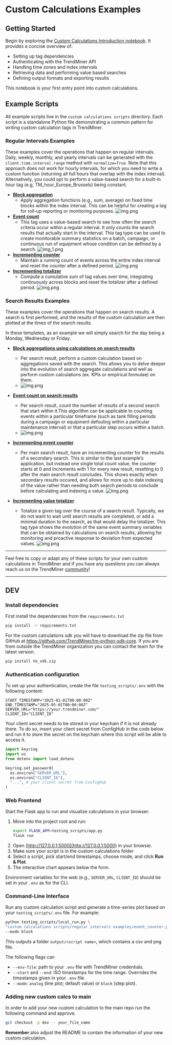 # Custom Calculations Examples

## Getting Started

Begin by exploring the [Custom Calculations Introduction notebook](custom%20calculations%20introduction.ipynb). It provides a concise overview of:

* Setting up tag dependencies
* Authenticating with the TrendMiner API
* Handling time zones and index intervals
* Retrieving data and performing value based searches
* Defining output formats and exporting results

This notebook is your first entry point into custom calculations.

## Example Scripts

All example scripts live in the `custom calculations scripts` directory. Each script is a standalone Python file demonstrating a common pattern for writing custom calculation tags in TrendMiner.

### Regular Intervals Examples

These examples cover the operations that happen on regular intervals. Daily, weekly, monthly, and yearly intervals can be generated with the `client.time.interval.range` method with `normalize=True`. Note that this approach does not work for hourly intervals, for which you need to write a custom function (returning all full hours that overlap with the index interval). Alternatively, you could opt to perform a value-based search for a built-in hour tag (e.g, TM_hour_Europe_Brussels) being constant.

* [**Block aggregation**](custom%20calculations%20scripts/regular%20intervals%20examples/block_aggregation.py)
  * Apply aggregation functions (e.g., sum, average) on fixed time blocks within the index interval. This can be helpful for creating a tag for roll-up reporting or monitoring purposes.
  ![img.png](images/block_aggregation.png)
* [**Event count**](custom%20calculations%20scripts/regular%20intervals%20examples/event_counter.py)
  * This tag uses a value-based search to see how often the search criteria occur within a regular interval. It only counts the search results that actually start in the interval. This tag type can be used to create monitorable summary statistics on a batch, campaign, or continuous run of equipment whose condition can be defined by a search.
  ![img_1.png](images/event_count.png)
* [**Incrementing counter**](custom%20calculations%20scripts/regular%20intervals%20examples/incrementing_counter.py)
  * Maintain a running count of events across the entire index interval and reset the counter after a defined period.
  ![img.png](images/incrementing_counter.png)
* [**Incrementing totalizer**](custom%20calculations%20scripts/regular%20intervals%20examples/incrementing_totalizer.py)
  * Compute a cumulative sum of tag values over time, integrating continuously across blocks and reset the totalizer after a defined period.
  ![img.png](images/incrementing_totalizer.png)

### Search Results Examples

These examples cover the operations that happen on search results. A search is first performed, and the results of the custom calculation are then plotted at the times of the search results.

In these templates, as an example we will simply search for the day being a Monday, Wednesday or Friday.

* [**Block aggregations using calculations on search results**](custom%20calculations%20scripts/search%20results%20examples/block_aggregations_calc_search_results.py)
  * Per search result, perform a custom calculation based on aggregations saved with the search. This allows you to delve deeper into the evolution of search aggregate calculations and well as perform custom calculations (ex. KPIs or empirical formulae) on them.
  * ![img.png](images/block_aggregations_calc_search_results.png)

* [**Event count on search results**](custom%20calculations%20scripts/search%20results%20examples/event_counter_for_search_results.py)
  * Per search result, count the number of results of a second search that start within it.This algorithm can be applicable to counting events within a particular timeframe (such as tank filling periods during a campaign or equipment defouling within a particular maintenance interval) or that a particular step occurs within a batch.
  * ![img.png](images/event_counter_for_search_results.png)
  
* [**Incrementing event counter**](custom%20calculations%20scripts/search%20results%20examples/incrementing_event_counter_search_results.py)
  * Per main search result, have an incrementing counter for the results of a secondary search. This is similar to the last example’s application, but instead one single total count value, the counter starts at 0 and increments with 1 for every new result, resetting to 0 after the main search result concludes. This shows exactly when secondary results occured, and allows for more up to date indexing of the value rather than needing both search periods to conclude before calculating and indexing a value.
![img.png](images/incrementing_event_counter_search_results.png)
* [**Incrementing value totalizer**](custom%20calculations%20scripts/search%20results%20examples/incrementing_value_totalizer_search_results.py)
  * Totalize a given tag over the course of a search result. Typically, we do not want to wait until search results are completed, or add a minimal duration to the search, as that would delay the totalizer. This tag type shows the evolution of the same event summary variables that can be obtained by calculations on search results, allowing for monitoring and proactive response to deviation from expected values.
![img.png](images/incrementing_value_totalizer_search_results.png)

---

Feel free to copy or adapt any of these scripts for your own custom calculations in TrendMiner and if you have any questions you can always reach us on the TrendMiner [community](https://community.trendminer.com)!

---

## DEV

### Install dependencies

First install the dependencies from the `requirements.txt`
```bash
pip install -r requirements.txt
```
For the custom calculations sdk you will have to download the zip file from GitHub at https://github.com/TrendMiner/tm-python-sdk-core. If you are from outside the TrendMiner organization you can contact the team for the latest version.
```bash
pip install tm_sdk.zip
```

### Authentication configuration
To set up your authentication, create the file `testing_scripts/.env` with the following content:
```
START_TIMESTAMP="2025-01-01T00:00:00Z"
END_TIMESTAMP="2025-05-01T00:00:00Z"
SERVER_URL="https://your.trendminer.com/"
CLIENT_ID="CLIENT_ID"
```
Your client secret needs to be stored in your keychain if it is not already there. To do so, insert your client secret from ConfigHub in the code below and run it to store the secret on the keychain where this script will be able to access it.

```python
import keyring
import os
from dotenv import load_dotenv

keyring.set_password(
  os.environ["SERVER_URL"], 
  os.environ["CLIENT_ID"],
  "...", # your client secret from ConfigHub
)
```

### Web Frontend

Start the Flask app to run and visualize calculations in your browser:

1. Move into the project root and run:
   ```bash
   export FLASK_APP=testing_scripts/app.py
   flask run
   ```
2. Open [http://127.0.0.1:5000](http://127.0.0.1:5000) in your browser.
3. Make sure your script is in the custom calculations folder
3. Select a script, pick start/end timestamps, choose mode, and click **Run & Plot**.  
4. The interactive chart appears below the form.

Environment variables for the web (e.g., `SERVER_URL`, `CLIENT_ID`) should be set in your `.env` as for the CLI.

### Command-Line Interface
Run any custom calculation script and generate a time-series plot based on your `testing_scripts/.env` file. For example:

```bash
python testing_scripts/local_run.py \
"custom calculations scripts/regular intervals examples/event_counter.py" \
--mode block
```
This outputs a folder `output/<script name>`, which contains a csv and png file.

The following flags can 
- `--env-file`: path to your `.env` file with TrendMiner credentials.  
- `--start` and `--end`: ISO timestamps for the time range. Overrides the timestamps given in your `.env` file.
- `--mode`: `analog` (line plot; default value) or `block` (step plot).


### Adding new custom calcs to main

In order to add your new custom calculation to the main repo run the following command and approve.
```bash
git checkout -p dev -- your_file_name
```
**Remember** also adjust the README to contain the information of your new custom calculation.
